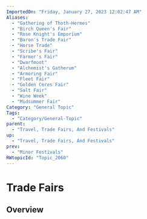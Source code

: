 ```yaml
---
ImportedOn: "Friday, January 27, 2023 12:02:47 AM"
Aliases:
  - "Gathering of Thoth-Hermes"
  - "Birch Queen's Fair"
  - "Rose Knight's Emporium"
  - "Baron's Trade Fair"
  - "Horse Trade"
  - "Scribe's Fair"
  - "Farmer's Fair"
  - "Dwarfmoot"
  - "Alchemist's Gatherum"
  - "Armoring Fair"
  - "Fleet Fair"
  - "Golden Ceres Fair"
  - "Salt Fair"
  - "Wine Week"
  - "Midsummer Fair"
Category: "General Topic"
Tags:
  - "Category/General-Topic"
parent:
  - "Travel, Trade Fairs, And Festivals"
up:
  - "Travel, Trade Fairs, And Festivals"
prev:
  - "Minor Festivals"
RWtopicId: "Topic_2060"
---
```

# Trade Fairs
## Overview
